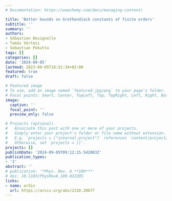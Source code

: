 ```yaml
---
# Documentation: https://wowchemy.com/docs/managing-content/

title: 'Better bounds on Grothendieck constants of finite orders'
subtitle: ''
summary: ''
authors:
- Sébastien Designolle
- Tamás Vértesi
- Sebastian Pokutta
tags: []
categories: []
date: '2024-09-05'
lastmod: 2023-09-05T10:51:34+02:00
featured: true
draft: false

# Featured image
# To use, add an image named `featured.jpg/png` to your page's folder.
# Focal points: Smart, Center, TopLeft, Top, TopRight, Left, Right, BottomLeft, Bottom, BottomRight.
image:
  caption: ''
  focal_point: ''
  preview_only: false

# Projects (optional).
#   Associate this post with one or more of your projects.
#   Simply enter your project's folder or file name without extension.
#   E.g. `projects = ["internal-project"]` references `content/project/deep-learning/index.md`.
#   Otherwise, set `projects = []`.
projects: []
publishDate: '2024-09-05T09:12:15.542083Z'
publication_types:
- '2'
abstract: ''
# publication: '*Phys. Rev. A **109***'
# doi: 10.1103/PhysRevA.109.022205
links:
- name: arXiv
  url: https://arxiv.org/abs/2310.20677
---
```

